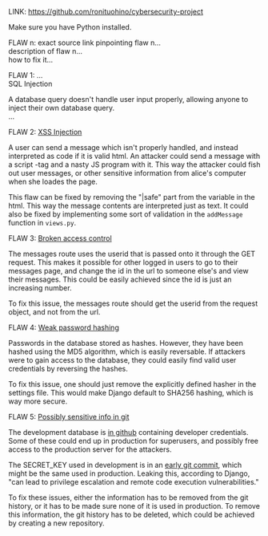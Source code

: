 LINK: https://github.com/ronituohino/cybersecurity-project

Make sure you have Python installed.

FLAW n: exact source link pinpointing flaw n...  
description of flaw n...  
how to fix it...

FLAW 1: ...  
SQL Injection

A database query doesn't handle user input properly, allowing anyone to inject
their own database query.  
...

FLAW 2:
[XSS Injection](https://github.com/ronituohino/cybersecurity-project/blob/main/pages/templates/pages/index.html#L23)

A user can send a message which isn't properly handled, and instead interpreted
as code if it is valid html. An attacker could send a message with a script -tag
and a nasty JS program with it. This way the attacker could fish out user
messages, or other sensitive information from alice's computer when she loades
the page.

This flaw can be fixed by removing the "|safe" part from the variable in the
html. This way the message contents are interpreted just as text. It could also
be fixed by implementing some sort of validation in the `addMessage` function in
`views.py`.

FLAW 3:
[Broken access control](https://github.com/ronituohino/cybersecurity-project/blob/main/pages/views.py#L44)

The messages route uses the userid that is passed onto it through the GET
request. This makes it possible for other logged in users to go to their
messages page, and change the id in the url to someone else's and view their
messages. This could be easily achieved since the id is just an increasing
number.

To fix this issue, the messages route should get the userid from the request
object, and not from the url.

FLAW 4:
[Weak password hashing](https://github.com/ronituohino/cybersecurity-project/blob/main/config/settings.py#L114)

Passwords in the database stored as hashes. However, they have been hashed using
the MD5 algorithm, which is easily reversable. If attackers were to gain access
to the database, they could easily find valid user credentials by reversing the
hashes.

To fix this issue, one should just remove the explicitly defined hasher in the
settings file. This would make Django default to SHA256 hashing, which is way
more secure.

FLAW 5:
[Possibly sensitive info in git](https://github.com/ronituohino/cybersecurity-project/blob/main/db.sqlite3)

The development database is
[in github](https://github.com/ronituohino/cybersecurity-project/blob/main/db.sqlite3)
containing developer credentials. Some of these could end up in production for
superusers, and possibly free access to the production server for the attackers.

The SECRET_KEY used in development is in an
[early git commit](https://github.com/ronituohino/cybersecurity-project/commit/898fba165ad779d2ba5ba9d3445314dea535c4bc),
which might be the same used in production. Leaking this, according to Django,
"can lead to privilege escalation and remote code execution vulnerabilities."

To fix these issues, either the information has to be removed from the git
history, or it has to be made sure none of it is used in production. To remove
this information, the git history has to be deleted, which could be achieved by
creating a new repository.

